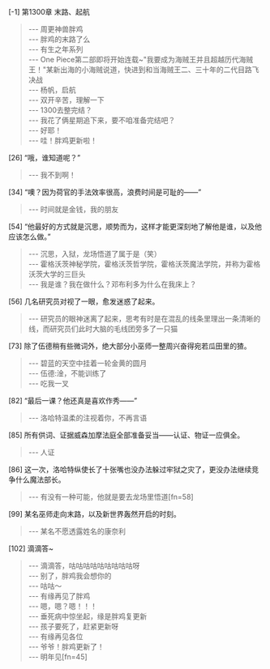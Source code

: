 
[-1] 第1300章 末路、起航
>--- 周更神兽胖鸡<br>
>--- 胖鸡的末路了么<br>
>--- 有生之年系列<br>
>--- One Piece第二部即将开始连载~"我要成为海贼王并且超越历代海贼王！"某新出海的小海贼说道，快进到和当海贼王二、三十年的二代目路飞决战<br>
>--- 杨帆，启航<br>
>--- 双开辛苦，理解一下<br>
>--- 1300去整完结？<br>
>--- 我花了俩星期追下来，要不咱准备完结吧？<br>
>--- 好耶！<br>
>--- 哇！胖鸡更新啦！<br>

[26] “哦，谁知道呢？”
>--- 我不到啊！<br>

[34] “噢？因为荷官的手法效率很高，浪费时间是可耻的——”
>--- 时间就是金钱，我的朋友<br>

[54] “他最好的方式就是沉思，顺势而为，这样才能更深刻地了解他是谁，以及他应该怎么做。”
>--- 沉思，入狱，龙场悟道了属于是（笑）<br>
>--- 霍格沃茨神秘学院，霍格沃茨哲学院，霍格沃茨魔法学院，并称为霍格沃茨大学的三巨头<br>
>--- 我是谁？我在做什么？邓布利多为什么在我床上？<br>

[56] 几名研究员对视了一眼，愈发迷惑了起来。
>--- 研究员的眼神迷离了起来，思考有时是在混乱的线条里理出一条清晰的线，而研究员们此时大脑的毛线团旁多了一只猫<br>

[73] 除了伍德稍有些微词外，绝大部分小巫师一整周兴奋得宛若瓜田里的猹。
>--- 碧蓝的天空中挂着一轮金黄的圆月<br>
>--- 伍德:淦，不能训练了<br>
>--- 吃我一叉<br>

[82] “最后一课？他还真是喜欢作秀——”
>--- 洛哈特温柔的注视着你，不再言语<br>

[85] 所有供词、证据威森加摩法庭全部准备妥当——认证、物证一应俱全。
>--- 人证<br>

[86] 这一次，洛哈特纵使长了十张嘴也没办法躲过牢狱之灾了，更没办法继续竞争什么魔法部长。
>--- 有没有一种可能，他就是要去龙场里悟道[fn=58]<br>

[99] 某名巫师走向末路，以及新世界轰然开启的时刻。
>--- 某名不愿透露姓名的康奈利<br>

[102] 滴滴答~
>--- 滴滴答，咕咕咕咕咕咕咕咕咕呀<br>
>--- 别了，胖鸡我会想你的<br>
>--- 咕咕～<br>
>--- 有缘再见了胖鸡<br>
>--- 嗯，嗯？嗯！！！<br>
>--- 垂死病中惊坐起，缘是胖鸡复更新<br>
>--- 孩子要死了，赶紧更新呀<br>
>--- 有缘再见各位<br>
>--- 爷爷！胖鸡更新了！<br>
>--- 明年见[fn=45]<br>
